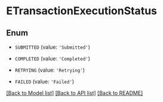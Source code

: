 # ETransactionExecutionStatus


## Enum

* `SUBMITTED` (value: `'Submitted'`)

* `COMPLETED` (value: `'Completed'`)

* `RETRYING` (value: `'Retrying'`)

* `FAILED` (value: `'Failed'`)

[[Back to Model list]](../README.md#documentation-for-models) [[Back to API list]](../README.md#documentation-for-api-endpoints) [[Back to README]](../README.md)


